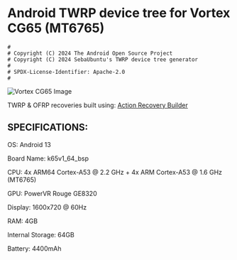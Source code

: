 # Android TWRP device tree for Vortex CG65 (MT6765)

```
#
# Copyright (C) 2024 The Android Open Source Project
# Copyright (C) 2024 SebaUbuntu's TWRP device tree generator
#
# SPDX-License-Identifier: Apache-2.0
#
```

![Vortex CG65 Image](https://standupwireless.com/wp-content/uploads/CG65.png)

TWRP & OFRP recoveries built using: [Action Recovery Builder](https://github.com/1ndevelopment/Action-Recovery-Builder)

## SPECIFICATIONS:

OS: Android 13

Board Name: k65v1_64_bsp

CPU: 4x ARM64 Cortex-A53 @ 2.2 GHz + 4x ARM Cortex-A53 @ 1.6 GHz (MT6765)

GPU: PowerVR Rouge GE8320

Display: 1600x720 @ 60Hz

RAM: 4GB

Internal Storage: 64GB

Battery: 4400mAh